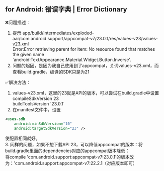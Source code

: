 ## for Android: 错误字典 | Error Dictionary

:x:问题描述：  
1. 提示 app/build/intermediates/exploded-aar/com.android.support/appcompat-v7/23.0.1/res/values-v23/values-v23.xml  
Error:Error retrieving parent for item: No resource found that matches the given name 'android:TextAppearance.Material.Widget.Button.Inverse'.
2. 问题的起因，是因为我自己使用到了appcompat，关词values-v23.xml，而查看build.gradle，编译的SDK只是为21  

:white_check_mark:解决方法：  
1. values-v23.xml，这里的23就是API的版本，可以尝试在build.gradle中设置  
compileSdkVersion 23  
buildToolsVersion '23.0.1'  
2. 在manifest文件中，设置  
```xml
<uses-sdk
    android:minSdkVersion="10"
    android:targetSdkVersion="23" />
```
使配置相同就好。  
3. 同样的问题，如果不想下载API 23，可以降低appcompat的版本：将build.gradle里面的dependencies对应的appcompat版本降低：  
将compile 'com.android.support:appcompat-v7:23.0.1'的版本改为：'com.android.support:appcompat-v7:22.2.1（对应版本即可）  
